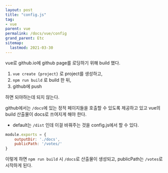 ```yaml
---
layout: post
title: "config.js"
tag:
- vue
parent: vue
permalink: /docs/vue/config
grand_parent: Etc
sitemap:
  lastmod: 2021-03-30
---
```


vue로 github.io에 github page를 로딩하기 위해 build 했다.  

1. `vue create {project}` 로 project를 생성하고,
2. `npm run build` 로 build 한 뒤,
3. github에 push

하면 되야하는데 되지 않는다.

github에서는 `/docs`에 있는 정적 페이지들을 호출할 수 있도록 제공하고 있고 vue의 build 산출물이 docs로 쓰여지게 해야 한다. 
- default는 `/dist` 인데 이걸 바꿔주는 것을 config.js에서 할 수 있다.

```javascript
module.exports = {
    outputDir: './docs',
    publicPath: '/votes/'
}
```

이렇게 하면 `npm run build` 시 `/docs`로 산출물이 생성되고, publicPath는 `/votes`로 시작하게 된다.  


